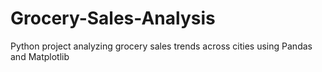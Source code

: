 # Grocery-Sales-Analysis
Python project analyzing grocery sales trends across cities using Pandas and Matplotlib
